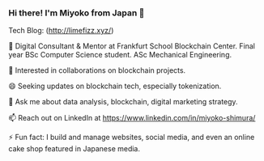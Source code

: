 ### Hi there! I'm Miyoko from Japan 👋
Tech Blog: (http://limefizz.xyz/)

🔭 Digital Consultant & Mentor at Frankfurt School Blockchain Center. Final year BSc Computer Science student. ASc Mechanical Engineering.

👯 Interested in collaborations on blockchain projects. 

😄 Seeking updates on blockchain tech, especially tokenization.

💬 Ask me about data analysis, blockchain, digital marketing strategy.

📫 Reach out on LinkedIn at https://www.linkedin.com/in/miyoko-shimura/

⚡ Fun fact: I build and manage websites, social media, and even an online cake shop featured in Japanese media.
